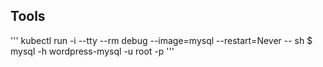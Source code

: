 ## Tools
'''
kubectl run -i --tty --rm debug --image=mysql --restart=Never -- sh
$ mysql -h wordpress-mysql -u root -p
'''
